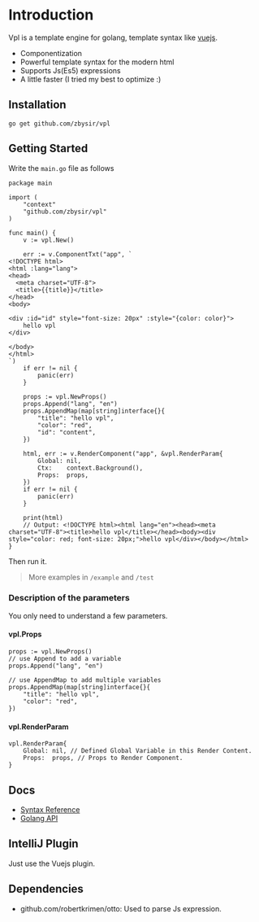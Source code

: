 # Introduction

Vpl is a template engine for golang, template syntax like [vuejs](https://vuejs.org).

- Componentization
- Powerful template syntax for the modern html
- Supports Js(Es5) expressions
- A little faster (I tried my best to optimize :)

## Installation
```
go get github.com/zbysir/vpl
```

## Getting Started
Write the `main.go` file as follows

```
package main

import (
	"context"
	"github.com/zbysir/vpl"
)

func main() {
	v := vpl.New()

	err := v.ComponentTxt("app", `
<!DOCTYPE html>
<html :lang="lang">
<head>
  <meta charset="UTF-8">
  <title>{{title}}</title>
</head>
<body>

<div :id="id" style="font-size: 20px" :style="{color: color}">
	hello vpl
</div>

</body>
</html>
`)
	if err != nil {
		panic(err)
	}

	props := vpl.NewProps()
	props.Append("lang", "en")
	props.AppendMap(map[string]interface{}{
		"title": "hello vpl",
		"color": "red",
		"id": "content",
	})

	html, err := v.RenderComponent("app", &vpl.RenderParam{
		Global: nil,
		Ctx:    context.Background(),
		Props:  props,
	})
	if err != nil {
		panic(err)
	}

	print(html)
	// Output: <!DOCTYPE html><html lang="en"><head><meta charset="UTF-8"><title>hello vpl</title></head><body><div style="color: red; font-size: 20px;">hello vpl</div></body></html>
}

```

Then run it.

> More examples in `/example` and `/test`

### Description of the parameters
You only need to understand a few parameters.

#### vpl.Props
```
props := vpl.NewProps()
// use Append to add a variable
props.Append("lang", "en")

// use AppendMap to add multiple variables 
props.AppendMap(map[string]interface{}{
    "title": "hello vpl",
    "color": "red",
})
```

#### vpl.RenderParam

```
vpl.RenderParam{
    Global: nil, // Defined Global Variable in this Render Content.
    Props:  props, // Props to Render Component.
}
```

## Docs
- [Syntax Reference](./doc/syntax.md)
- [Golang API](./doc/api.md)

## IntelliJ Plugin
Just use the Vuejs plugin.

## Dependencies
- github.com/robertkrimen/otto:  Used to parse Js expression.
